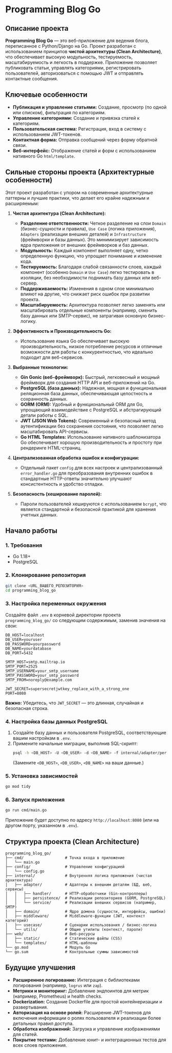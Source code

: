 # Programming Blog Go

## Описание проекта

**Programming Blog Go** — это веб-приложение для ведения блога, переписанное с Python/Django на Go. Проект разработан с использованием принципов **чистой архитектуры (Clean Architecture)**, что обеспечивает высокую модульность, тестируемость, масштабируемость и легкость в поддержке. Приложение позволяет публиковать статьи, управлять категориями, регистрировать пользователей, авторизоваться с помощью JWT и отправлять контактные сообщения.

## Ключевые особенности

*   **Публикация и управление статьями:** Создание, просмотр (по одной или списком), фильтрация по категориям.
*   **Управление категориями:** Создание и привязка статей к категориям.
*   **Пользовательская система:** Регистрация, вход в систему с использованием JWT-токенов.
*   **Контактная форма:** Отправка сообщений через форму обратной связи.
*   **Веб-интерфейс:** Отображение статей и форм с использованием нативного Go `html/template`.

## Сильные стороны проекта (Архитектурные особенности)

Этот проект разработан с упором на современные архитектурные паттерны и лучшие практики, что делает его крайне надежным и расширяемым:

1.  **Чистая архитектура (Clean Architecture):**
    *   **Разделение ответственности:** Четкое разделение на слои `Domain` (бизнес-сущности и правила), `Use Case` (логика приложения), `Adapters` (реализации внешних деталей) и `Infrastructure` (фреймворки и базы данных). Это минимизирует зависимость ядра приложения от внешних фреймворков и баз данных.
    *   **Модульность:** Каждый компонент выполняет одну, четко определенную функцию, что упрощает понимание и изменение кода.
    *   **Тестируемость:** Благодаря слабой связанности слоев, каждый компонент (особенно `Domain` и `Use Case`) легко тестировать в изоляции, без необходимости поднимать базу данных или веб-сервер.
    *   **Поддерживаемость:** Изменения в одном слое минимально влияют на другие, что снижает риск ошибок при развитии проекта.
    *   **Масштабируемость:** Архитектура позволяет легко заменять или масштабировать отдельные компоненты (например, сменить базу данных или SMTP-сервис), не затрагивая основную бизнес-логику.

2.  **Эффективность и Производительность Go:**
    *   Использование языка Go обеспечивает высокую производительность, низкое потребление ресурсов и отличные возможности для работы с конкурентностью, что идеально подходит для веб-сервисов.

3.  **Выбранные технологии:**
    *   **Gin Gonic (веб-фреймворк):** Быстрый, легковесный и мощный фреймворк для создания HTTP API и веб-приложений на Go.
    *   **PostgreSQL (база данных):** Надежная, мощная и функциональная реляционная база данных, обеспечивающая целостность и сохранность данных.
    *   **GORM (ORM):** Удобный и функциональный ORM для Go, упрощающий взаимодействие с PostgreSQL и абстрагирующий детали работы с SQL.
    *   **JWT (JSON Web Tokens):** Современный и безопасный метод аутентификации без сохранения состояния, что позволяет легко масштабировать API-сервисы.
    *   **Go HTML Templates:** Использование нативного шаблонизатора Go обеспечивает хорошую производительность и простоту при рендеринге HTML-страниц.

4.  **Централизованная обработка ошибок и конфигурации:**
    *   Отдельный пакет `config` для всех настроек и централизованный `error_handler.go` для преобразования внутренних ошибок в стандартные HTTP-ответы значительно улучшают консистентность и удобство отладки.

5.  **Безопасность (хеширование паролей):**
    *   Пароли пользователей хешируются с использованием `bcrypt`, что является стандартной и безопасной практикой для хранения учетных данных.

## Начало работы

### 1. Требования

*   Go 1.18+
*   PostgreSQL

### 2. Клонирование репозитория

```bash
git clone <URL_ВАШЕГО_РЕПОЗИТОРИЯ>
cd programming_blog_go
```

### 3. Настройка переменных окружения

Создайте файл `.env` в корневой директории проекта `programming_blog_go/` со следующим содержимым, заменив значения на свои:

```dotenv
DB_HOST=localhost
DB_USER=youruser
DB_PASSWORD=yourpassword
DB_NAME=yourdatabase
DB_PORT=5432

SMTP_HOST=smtp.mailtrap.io
SMTP_PORT=2525
SMTP_USERNAME=your_smtp_username
SMTP_PASSWORD=your_smtp_password
SMTP_FROM=noreply@example.com

JWT_SECRET=supersecretjwtkey_replace_with_a_strong_one
PORT=8080
```

**Важно:** Убедитесь, что `JWT_SECRET` — это длинная, случайная и безопасная строка.

### 4. Настройка базы данных PostgreSQL

1.  Создайте базу данных и пользователя PostgreSQL, соответствующие вашим настройкам в `.env`.
2.  Примените начальные миграции, выполнив SQL-скрипт:
    ```bash
    psql -h <DB_HOST> -U <DB_USER> -d <DB_NAME> -f internal/adapter/persistence/postgres/migrations/0001_initial.up.sql
    ```
    (Замените `<DB_HOST>`, `<DB_USER>`, `<DB_NAME>` на ваши данные.)

### 5. Установка зависимостей

```bash
go mod tidy
```

### 6. Запуск приложения

```bash
go run cmd/main.go
```

Приложение будет доступно по адресу `http://localhost:8080` (или на другом порту, указанном в `.env`).

## Структура проекта (Clean Architecture)

```
programming_blog_go/
├── cmd/                  # Точка входа в приложение
│   └── main.go
├── config/               # Управление конфигурацией
│   └── config.go
├── internal/             # Внутренняя логика приложения (чистая архитектура)
│   ├── adapter/          # Адаптеры к внешним деталям (БД, веб, сервисы)
│   │   ├── handler/      # HTTP-обработчики (Gin-контроллеры)
│   │   ├── persistence/  # Реализации репозиториев (GORM, PostgreSQL)
│   │   └── service/      # Реализации внешних сервисов (например, SMTP)
│   ├── domain/           # Ядро домена (сущности, интерфейсы, ошибки)
│   ├── middleware/       # Middleware-функции (JWT, контекст категорий)
│   ├── usecase/          # Сценарии использования / бизнес-логика
│   └── utils/            # Общие утилиты (контекст, пароли)
├── web/                  # Веб-ресурсы
│   ├── static/           # Статические файлы (CSS)
│   └── templates/        # HTML-шаблоны
└── go.mod                # Модуль Go
└── go.sum                # Контрольные суммы зависимостей
```

## Будущие улучшения

*   **Расширенное логирование:** Интеграция с библиотеками логирования (например, `logrus` или `zap`).
*   **Метрики и мониторинг:** Добавление эндпоинтов для метрик (например, Prometheus) и health checks.
*   **Dockerization:** Создание Dockerfile для простой контейнеризации и развертывания.
*   **Авторизация на основе ролей:** Расширение JWT-токенов для включения информации о ролях пользователя и реализации более детальных правил доступа.
*   **Обработка изображений:** Загрузка и управление изображениями для статей.
*   **Покрытие тестами:** Добавление юнит- и интеграционных тестов для всех слоев приложения.

